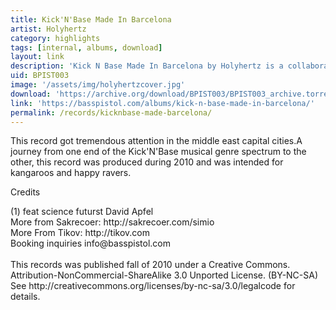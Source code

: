 ```yaml
---
title: Kick'N'Base Made In Barcelona
artist: Holyhertz
category: highlights
tags: [internal, albums, download]
layout: link
description: 'Kick N Base Made In Barcelona by Holyhertz is a collaborative conception between infamous musicians Dr. Tikov and reSet Sakrecoer'
uid: BPIST003
image: '/assets/img/holyhertzcover.jpg'
download: 'https://archive.org/download/BPIST003/BPIST003_archive.torrent'
link: 'https://basspistol.com/albums/kick-n-base-made-in-barcelona/'
permalink: /records/kicknbase-made-barcelona/
---
```

This record got tremendous attention in the middle east capital cities.A journey from one end of the Kick'N'Base musical genre spectrum to the other, this record was produced during 2010 and was intended for kangaroos and happy ravers.

<p>Credits</p>
<p>(1) feat science futurst David Apfel<br />
More from Sakrecoer: http://sakrecoer.com/simio<br />
More From Tikov: http://tikov.com<br />
Booking inquiries info@basspistol.com<br />
<br />
This records was published fall of 2010 under a Creative Commons.<br />
Attribution-NonCommercial-ShareAlike 3.0 Unported License. (BY-NC-SA)<br />
See http://creativecommons.org/licenses/by-nc-sa/3.0/legalcode for details.</p>